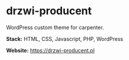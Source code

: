 # drzwi-producent

WordPress custom theme for carpenter.

<b>Stack:</b> HTML, CSS, Javascript, PHP, WordPress

<b>Website:</b> https://drzwi-producent.pl
